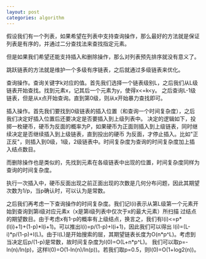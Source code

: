 ```yaml
---
layout: post
categories: algorithm
---
```


假设我们有一个列表，如果希望在列表中支持查询操作，那么最好的方法就是保证列表是有序的，并通过二分查找法来查找指定元素。

但是如果我们希望还能支持插入和删除操作，那么对列表预先排序就没有意义了。

跳跃链表的方法就是维护一个多级有序链表，之后就通过多级链表来优化。

查询操作。查询关键字k对应的值。首先我们选择一个链表级别L，之后我们从L级链表开始查找。找到元素x，记其后一个元素为y，使得x<=k<y。
之后查询L-1级链表，但是从x点开始查询。直到第0级，则从x开始暴力查找即可。

插入操作。首先我们要找到0级链表的插入位置（和查询一个时间复杂度），之后我们决定好插入位置后还要决定是否要插入到上级列表中。
决定的逻辑如下，投掷一枚硬币，硬币为反面的概率为P，如果硬币为正面则插入到上级链表，同时继续决定是否继续插入到上级链表，直到投出的硬币
为反面，才停止插入。比如"正正反"，则插入到0级，1级，2级链表中。时间复杂度为查询的时间复杂度加上插入结点数目。

而删除操作也是类似的，先找到元素在各级链表中出现的位置，时间复杂度同样为查询的时间复杂度。

执行一次插入中，硬币反面出现之前正面出现的次数是几何分布问题，因此其期望次数为1/p，当p确认时，可以认为是常数。

之后我们再考虑一下查询操作的时间复杂度。我们记l(i)表示从第L级第一个元素开始到查询到第i级对应元素x（x是第i级列表中仅次于x的最大元素）所扫描
过结点的期望数目。由于考虑x有1-p的概率有上级结点，换言之，我们有l(i)<=p\*(l(i)+1)+(1-p)\*l(i+1)。可以推出l(i)=p/(1-p)+l(i+1)，因此我们可以得出
l(i)=(L-i)\*p/(1-p)+l(L)。由于l(L)是开始搜索的层，其期望链表长度为O(n\*p^L)。考虑到当决定后p/(1-p)是常数，故时间复杂度为l(0)=O(L+n\*p^L)。
我们可以取p=-ln(n)/ln(p)，这样l(0)=O(1-ln(n)/ln(p))。若我们取p=0.5，则l(0)=O(1+log2(n))。
